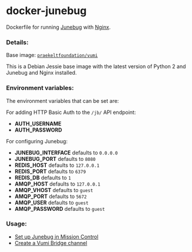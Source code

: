 # docker-junebug
Dockerfile for running [Junebug](http://junebug.readthedocs.org/) with [Nginx](https://www.nginx.com/).

### Details:
Base image: [`praekeltfoundation/vumi`](https://hub.docker.com/r/praekeltfoundation/vumi/)

This is a Debian Jessie base image with the latest version of Python 2 and
Junebug and Nginx installed.

### Environment variables:

The environment variables that can be set are:

For adding HTTP Basic Auth to the `/jb/` API endpoint:

- **AUTH_USERNAME**
- **AUTH_PASSWORD**

For configuring Junebug:

- **JUNEBUG_INTERFACE** defaults to `0.0.0.0`
- **JUNEBUG_PORT** defaults to `8080`
- **REDIS_HOST** defaults to `127.0.0.1`
- **REDIS_PORT** defaults to `6379`
- **REDIS_DB** defaults to `1`
- **AMQP_HOST** defaults to `127.0.0.1`
- **AMQP_VHOST** defaults to `guest`
- **AMQP_PORT** defaults to `5672`
- **AMQP_USER** defaults to `guest`
- **AMQP_PASSWORD** defaults to `guest`


### Usage:

* [Set up Junebug in Mission Control](docs/set-up-junebug-in-mc.md)
* [Create a Vumi Bridge channel](docs/create-vumi-bridge-channel.md)
